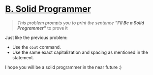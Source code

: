 # [B. Solid Programmer](https://codeforces.com/group/6uhngucRCe/contest/429548/problem/B)
> *This problem prompts you to print the sentence **"I'll Be a Solid Programmer"*** to prove it

Just like the previous problem:
 + Use the ```cout``` command.
 + Use the same exact capitalization and spacing as mentioned in the statement.

I hope you will be a solid programmer in the near future :)
